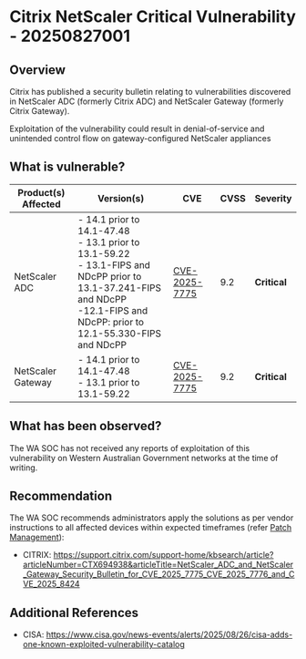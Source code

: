 # Citrix NetScaler Critical Vulnerability - 20250827001

## Overview

Citrix has published a security bulletin relating to vulnerabilities discovered in NetScaler ADC (formerly Citrix ADC) and NetScaler Gateway (formerly Citrix Gateway).

Exploitation of the vulnerability could result in denial-of-service and unintended control flow on gateway-configured NetScaler appliances

## What is vulnerable?

| Product(s) Affected | Version(s)                                                                                                                                                                                 | CVE                                                                  | CVSS | Severity     |
| ------------------- | ------------------------------------------------------------------------------------------------------------------------------------------------------------------------------------------ | -------------------------------------------------------------------- | ---- | ------------ |
| NetScaler ADC       | - 14.1 prior to 14.1-47.48 <br> - 13.1 prior to 13.1-59.22 <br>- 13.1-FIPS and NDcPP prior to 13.1-37.241-FIPS and NDcPP <br>-12.1-FIPS and NDcPP: prior to 12.1-55.330-FIPS and NDcPP<br> | [CVE-2025-7775](https://nvd.nist.gov/vuln/detail/CVE-2025-7775)      | 9.2  | **Critical** |
| NetScaler Gateway   | - 14.1 prior to 14.1-47.48 <br> - 13.1 prior to 13.1-59.22                                                                                                                                 | [CVE-2025-7775](https://nvd.nist.gov/vuln/detail/CVE-2025-7775) <br> | 9.2  | **Critical** |

## What has been observed?

The WA SOC has not received any reports of exploitation of this vulnerability on Western Australian Government networks at the time of writing.

## Recommendation

The WA SOC recommends administrators apply the solutions as per vendor instructions to all affected devices within expected timeframes (refer [Patch Management](../guidelines/patch-management.md)):

- CITRIX: <https://support.citrix.com/support-home/kbsearch/article?articleNumber=CTX694938&articleTitle=NetScaler_ADC_and_NetScaler_Gateway_Security_Bulletin_for_CVE_2025_7775_CVE_2025_7776_and_CVE_2025_8424>

## Additional References

- CISA: <https://www.cisa.gov/news-events/alerts/2025/08/26/cisa-adds-one-known-exploited-vulnerability-catalog>
